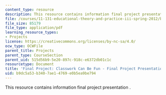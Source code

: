 ```yaml
---
content_type: resource
description: This resource contains information final project presentation .
file: /courses/11-131-educational-theory-and-practice-iii-spring-2012/b9dc5a53b3407ae14769e0b5ea9be794_MIT11_131S12_Fnl_Pro_Prsnt.pdf
file_size: 85179
file_type: application/pdf
learning_resource_types:
- Projects
license: https://creativecommons.org/licenses/by-nc-sa/4.0/
ocw_type: OCWFile
parent_title: Projects
parent_type: CourseSection
parent_uid: 515d56b9-5e20-897c-918c-e6372db01c1c
resourcetype: Document
title: 'Final Project: Classwork Can Be Fun - Final Project Presentation'
uid: b9dc5a53-b340-7ae1-4769-e0b5ea9be794
---
```

This resource contains information final project presentation .